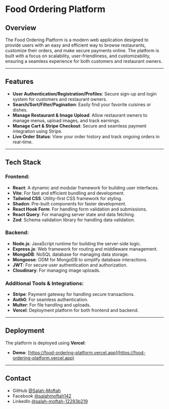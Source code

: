 # Food Ordering Platform

## Overview

The Food Ordering Platform is a modern web application designed to provide users with an easy and efficient way to browse restaurants, customize their orders, and make secure payments online. The platform is built with a focus on scalability, user-friendliness, and customizability, ensuring a seamless experience for both customers and restaurant owners.

---

## Features

- **User Authentication/Registration/Profiles**: Secure sign-up and login system for customers and restaurant owners.
- **Search/Sort/Filter/Pagination**: Easily find your favorite cuisines or dishes.
- **Manage Restaurant & Image Upload**: Allow restaurant owners to manage menus, upload images, and track earnings.
- **Manage Cart & Stripe Checkout**: Secure and seamless payment integration using Stripe.
- **Live Order Status**: View your order history and track ongoing orders in real-time.

---

## Tech Stack

### Frontend:

- **React**: A dynamic and modular framework for building user interfaces.
- **Vite**: For fast and efficient bundling and development.
- **Tailwind CSS**: Utility-first CSS framework for styling.
- **Shadcn**: Pre-built components for faster development.
- **React Hook Form**: For handling form validation and submissions.
- **React Query**: For managing server state and data fetching.
- **Zod**: Schema validation library for handling data validation.

### Backend:

- **Node.js**: JavaScript runtime for building the server-side logic.
- **Express.js**: Web framework for routing and middleware management.
- **MongoDB**: NoSQL database for managing data storage.
- **Mongoose**: ODM for MongoDB to simplify database interactions.
- **JWT**: For secure user authentication and authorization.
- **Cloudinary**: For managing image uploads.

### Additional Tools & Integrations:

- **Stripe**: Payment gateway for handling secure transactions.
- **Auth0**: For seamless authentication.
- **Multer**: For file handling and uploads.
- **Vercel**: Deployment platform for both frontend and backend.

---

## Deployment

The platform is deployed using **Vercel**:

- **Demo**: [https://food-ordering-platform.vercel.app](https://food-ordering-platform.vercel.app)

---

## Contact

- GitHub [@Salah-Moftah](https://github.com/Salah-Moftah)
- Facebook [@salahmoftah142](https://www.facebook.com/salahmoftah142)
- LinkedIn [@salah-moftah-12293b219](https://www.linkedin.com/in/salah-moftah-12293b219)

